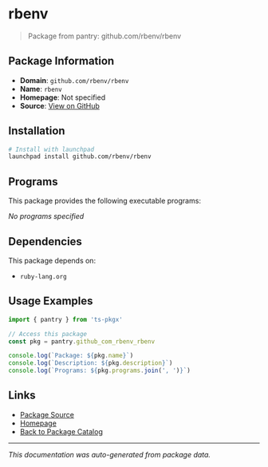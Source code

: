 # rbenv

> Package from pantry: github.com/rbenv/rbenv

## Package Information

- **Domain**: `github.com/rbenv/rbenv`
- **Name**: `rbenv`
- **Homepage**: Not specified
- **Source**: [View on GitHub](https://github.com/pkgxdev/pantry/tree/main/projects/github.com/rbenv/rbenv/package.yml)

## Installation

```bash
# Install with launchpad
launchpad install github.com/rbenv/rbenv
```

## Programs

This package provides the following executable programs:

*No programs specified*

## Dependencies

This package depends on:

- `ruby-lang.org`

## Usage Examples

```typescript
import { pantry } from 'ts-pkgx'

// Access this package
const pkg = pantry.github_com_rbenv_rbenv

console.log(`Package: ${pkg.name}`)
console.log(`Description: ${pkg.description}`)
console.log(`Programs: ${pkg.programs.join(', ')}`)
```

## Links

- [Package Source](https://github.com/pkgxdev/pantry/tree/main/projects/github.com/rbenv/rbenv/package.yml)
- [Homepage](#)
- [Back to Package Catalog](../package-catalog.md)

---

*This documentation was auto-generated from package data.*
